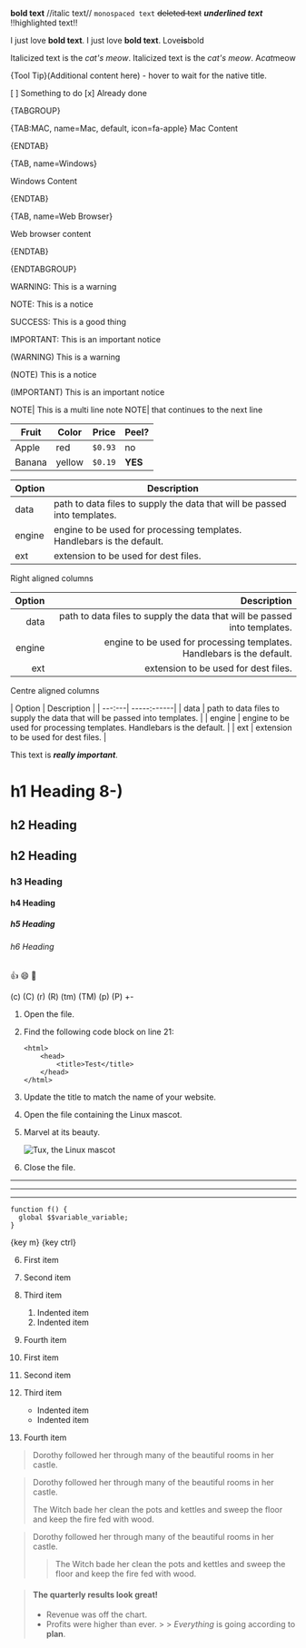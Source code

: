 **bold text**
//italic text//
`monospaced text`
~~deleted text~~
___underlined text___
!!highlighted text!!

I just love **bold text**. I just love __bold text__. Love**is**bold

Italicized text is the *cat's meow*. Italicized text is the _cat's meow_. A*cat*meow

{Tool Tip}(Additional content here) - hover to wait for the native title.

[ ] Something to do
[x] Already done

{TABGROUP}

{TAB:MAC, name=Mac, default, icon=fa-apple}
Mac Content

{ENDTAB}

{TAB, name=Windows}

Windows Content

{ENDTAB}

{TAB, name=Web Browser}

Web browser content

{ENDTAB}

{ENDTABGROUP}

WARNING: This is a warning

NOTE: This is a notice

SUCCESS: This is a good thing

IMPORTANT: This is an important notice

(WARNING) This is a warning

(NOTE) This is a notice

(IMPORTANT) This is an important notice

NOTE| This is a multi line note NOTE| that continues to the next line

| Fruit  | Color  | Price   | Peel?
| -----  | -----  | -----   | -----
| Apple  | red    | `$0.93` | no
| Banana | yellow | `$0.19` | **YES**

| Option | Description |
| ------ | ----------- |
| data   | path to data files to supply the data that will be passed into templates. |
| engine | engine to be used for processing templates. Handlebars is the default. |
| ext    | extension to be used for dest files. |

Right aligned columns

| Option | Description |
| ------:| -----------:|
| data   | path to data files to supply the data that will be passed into templates. |
| engine | engine to be used for processing templates. Handlebars is the default. |
| ext    | extension to be used for dest files. |

Centre aligned columns

| Option | Description |
| ---:---| -----:------|
| data | path to data files to supply the data that will be passed into templates. |
| engine | engine to be used for processing templates. Handlebars is the default. |
| ext | extension to be used for dest files. |

This text is ***really important***.

# h1 Heading 8-)

## h2 Heading

## h2 Heading

### h3 Heading

#### h4 Heading

##### h5 Heading

###### h6 Heading

:+1: :smile: :eyes:

(c) (C) (r) (R) (tm) (TM) (p) (P) +-

1. Open the file.
2. Find the following code block on line 21:

       <html>
           <head>
               <title>Test</title>
           </head>
       </html>

3. Update the title to match the name of your website.


1. Open the file containing the Linux mascot.
2. Marvel at its beauty.

   ![Tux, the Linux mascot](/assets/images/tux.png)

1. Close the file.

***

---

-------------------

```
function f() {
  global $$variable_variable;
}
```

{key m} {key ctrl}

6. First item
7. Second item
8. Third item
    1. Indented item
    2. Indented item
9. Fourth item


1. First item
2. Second item
3. Third item
    - Indented item
    - Indented item
4. Fourth item

> Dorothy followed her through many of the beautiful rooms in her castle.

> Dorothy followed her through many of the beautiful rooms in her castle.
>
> The Witch bade her clean the pots and kettles and sweep the floor and keep the fire fed with wood.


> Dorothy followed her through many of the beautiful rooms in her castle.
>
>> The Witch bade her clean the pots and kettles and sweep the floor and keep the fire fed with wood.

> #### The quarterly results look great!
>
> - Revenue was off the chart.
> - Profits were higher than ever.
    >
    >  *Everything* is going according to **plan**.

